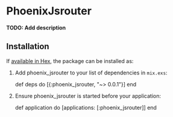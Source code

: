 # PhoenixJsrouter

**TODO: Add description**

## Installation

If [available in Hex](https://hex.pm/docs/publish), the package can be installed as:

  1. Add phoenix_jsrouter to your list of dependencies in `mix.exs`:

        def deps do
          [{:phoenix_jsrouter, "~> 0.0.1"}]
        end

  2. Ensure phoenix_jsrouter is started before your application:

        def application do
          [applications: [:phoenix_jsrouter]]
        end

